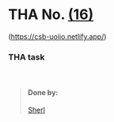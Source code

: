 # THA No.  [(16)](https://csb-9vj0n.netlify.app/) 
(https://csb-uoiio.netlify.app/)

### THA task

<br>

> #### Done by:
>[Sherl](https://github.com/aayushi221/Devsnest-Frontend/tree/main/DAY%2016)  <br>
